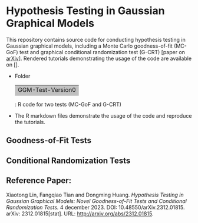 # Hypothesis Testing in Gaussian Graphical Models
This repository contains source code for conducting hypothesis testing in Gaussian graphical models, including a Monte Carlo goodness-of-fit (MC-GoF) test and graphical conditional randomization test (G-CRT)  [paper on [arXiv](https://arxiv.org/abs/2312.01815)]. Rendered tutorials demonstrating the usage of the code are available on [].

- Folder <table><tr><td bgcolor=silver>GGM-Test-Version0</td></tr></table>: R code for two tests (MC-GoF and G-CRT)
  
- The R markdown files demonstrate the usage of the code and reproduce the tutorials.

## Goodness-of-Fit Tests 


## Conditional Randomization Tests

## Reference Paper:   
Xiaotong Lin, Fangqiao Tian and Dongming Huang. *Hypothesis
Testing in Gaussian Graphical Models: Novel Goodness-of-Fit Tests
and Conditional Randomization Tests.* 4 december 2023. DOI:
10.48550/arXiv.2312.01815. arXiv: 2312.01815[stat]. URL:
http://arxiv.org/abs/2312.01815.

